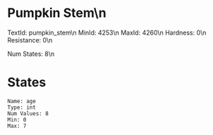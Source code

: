 # Pumpkin Stem\n
TextId: pumpkin_stem\n
MinId: 4253\n
MaxId: 4260\n
Hardness: 0\n
Resistance: 0\n

Num States: 8\n
# States
```
Name: age
Type: int
Num Values: 8
Min: 0
Max: 7
```